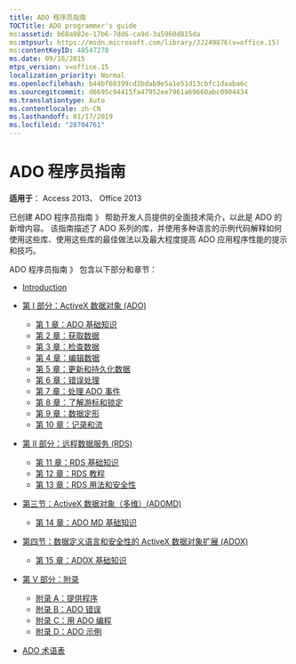 ```yaml
---
title: ADO 程序员指南
TOCTitle: ADO programmer's guide
ms:assetid: b68a982e-17b6-7dd6-ca9d-3a5960d815da
ms:mtpsurl: https://msdn.microsoft.com/library/JJ249876(v=office.15)
ms:contentKeyID: 48547278
ms.date: 09/18/2015
mtps_version: v=office.15
localization_priority: Normal
ms.openlocfilehash: b44bf60399cd3bdab9e5a1e51d13cbfc1daaba6c
ms.sourcegitcommit: d6695c94415fa47952ee7961a69660abc0904434
ms.translationtype: Auto
ms.contentlocale: zh-CN
ms.lasthandoff: 01/17/2019
ms.locfileid: "28704761"
---
```

# <a name="ado-programmers-guide"></a>ADO 程序员指南

**适用于**： Access 2013、 Office 2013

已创建 ADO 程序员指南 》 帮助开发人员提供的全面技术简介，以此是 ADO 的新增内容。 该指南描述了 ADO 系列的库，并使用多种语言的示例代码解释如何使用这些库、使用这些库的最佳做法以及最大程度提高 ADO 应用程序性能的提示和技巧。

ADO 程序员指南 》 包含以下部分和章节：

- [Introduction](introduction-to-ado-programming.md)
  
- [第 I 部分：ActiveX 数据对象 (ADO)](section-i-activex-data-objects.md)
    
    - [第 1 章：ADO 基础知识](chapter-1-ado-fundamentals.md)
    - [第 2 章：获取数据](chapter-2-getting-data.md)
    - [第 3 章：检查数据](chapter-3-examining-data.md)
    - [第 4 章：编辑数据](chapter-4-editing-data.md)
    - [第 5 章：更新和持久化数据](chapter-5-updating-and-persisting-data.md)
    - [第 6 章：错误处理](chapter-6-error-handling.md)
    - [第 7 章：处理 ADO 事件](chapter-7-handling-ado-events.md)
    - [第 8 章：了解游标和锁定](chapter-8-understanding-cursors-and-locks.md)
    - [第 9 章：数据定形](chapter-9-data-shaping.md)
    - [第 10 章：记录和流](chapter-10-records-and-streams.md)

- [第 II 部分：远程数据服务 (RDS)](section-ii-remote-data-service.md)
    
    - [第 11 章：RDS 基础知识](chapter-11-rds-fundamentals.md)
    - [第 12 章：RDS 教程](chapter-12-rds-tutorial.md)
    - [第 13 章：RDS 用法和安全性](chapter-13-rds-usage-and-security.md)

- [第三节：ActiveX 数据对象（多维）(ADOMD)](section-iii-ado-multidimensional-ado-md.md)
    
    - [第 14 章：ADO MD 基础知识](chapter-14-ado-md-fundamentals.md)

- [第四节：数据定义语言和安全性的 ActiveX 数据对象扩展 (ADOX)](section-iv-ado-extensions-for-data-definition-language-and-security-adox.md)
    
    - [第 15 章：ADOX 基础知识](chapter-15-adox-fundamentals.md)

- [第 V 部分：附录](section-v-appendixes.md)
    
    - [附录 A：提供程序](appendix-a-providers.md)
    - [附录 B：ADO 错误](appendix-b-ado-errors.md)
    - [附录 C：用 ADO 编程](appendix-c-programming-with-ado.md)
    - [附录 D：ADO 示例](appendix-d-ado-samples.md)

- [ADO 术语表](ado-glossary.md)


